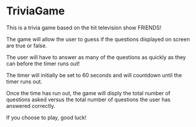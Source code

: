 # TriviaGame

This is a trivia game based on the hit television show FRIENDS! 

The game will allow the user to guess if the questions displayed on screen are true or false.

The user will have to answer as many of the questions as quickly as they can before the timer runs out!

The timer will initially be set to 60 seconds and will countdown until the timer runs out.

Once the time has run out, the game will disply the total number of questions asked versus the total number of questions the user has answered correctly.

If you choose to play, good luck!
